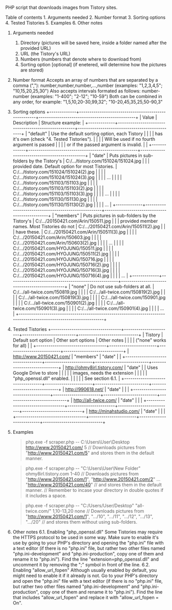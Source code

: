 PHP script that downloads images from Tistory sites.


Table of contents
    1. Arguments needed
    2. Number format
    3. Sorting options
    4. Tested Tistories
    5. Examples
    6. Other notes


1. Arguments needed
    1. Directory (pictures will be saved here, inside a folder named after the provided URL)
    2. URL (the Tistory's URL)
    3. Numbers (numbers that denote where to download from)
    4. Sorting option [optional] (if enetered, will determine how the pictures are stored)


2. Number format
    Accepts an array of numbers that are separated by a comma (","):
        number,number,number,...,number  (examples: "1,2,3,4,5"; "10,15,20,25,30")
    Also accepts intervals formated as follows:
        number-number  (examples: "1-400"; "2-12"; "10-59")
    Both can be combined in any order, for example:
        "1,5,10,20-30,99,32"; "10-20,45,35,25,50-90,3"


3. Sorting options
    +-------------+-----------------------------------------------------+-----------------------------------------------+
    |    Value    |                   Description                       |               Structure example:              |
    +-------------+-----------------------------------------------------+-----------------------------------------------+
    |  "default"  |  Use the default sorting option, each Tistory       |                                               |
    |             |  has it's own (check "4. Tested Tistories").        |                                               |
    |             |  Will be used if no fourth argument is passed       |                                               |
    |             |  or if the passed argument is invalid.              |                                               |
    +-------------+-----------------------------------------------------+-----------------------------------------------+
    |   "date"    |  Puts pictures in sub-folders by the Tistory's      |  C:/.../tistory.com/151024/151024.jpg         |
    |             |  provided date. Default option for most Tistories.  |  C:/.../tistory.com/151024/151024(2).jpg      |
    |             |                                                     |  C:/.../tistory.com/151024/151024(3).jpg      |
    |             |                                                     |  ...                                          |
    |             |                                                     |  C:/.../tistory.com/151103/151103.jpg         |
    |             |                                                     |  C:/.../tistory.com/151103/151103(2).jpg      |
    |             |                                                     |  C:/.../tistory.com/151103/151103(3).jpg      |
    |             |                                                     |  ...                                          |
    |             |                                                     |  C:/.../tistory.com/151130/151130.jpg         |
    |             |                                                     |  C:/.../tistory.com/151130/151130(2).jpg      |
    |             |                                                     |  ...                                          |
    +-------------+-----------------------------------------------------+-----------------------------------------------+
    |  "members"  |  Puts pictures in sub-folders by the Tistory's      |  C:/.../20150421.com/Arin/150511.jpg          |
    |             |  provided member names. Most Tistories do not       |  C:/.../20150421.com/Arin/150511(2).jpg       |
    |             |  have these.                                        |  C:/.../20150421.com/Arin/150511(3).jpg       |
    |             |                                                     |  C:/.../20150421.com/Arin/150603.jpg          |
    |             |                                                     |  C:/.../20150421.com/Arin/150603(2).jpg       |
    |             |                                                     |  ...                                          |
    |             |                                                     |  C:/.../20150421.com/HYOJUNG/150511.jpg       |
    |             |                                                     |  C:/.../20150421.com/HYOJUNG/150511(2).jpg    |
    |             |                                                     |  C:/.../20150421.com/HYOJUNG/150716.jpg       |
    |             |                                                     |  C:/.../20150421.com/HYOJUNG/150716(2).jpg    |
    |             |                                                     |  C:/.../20150421.com/HYOJUNG/150716(3).jpg    |
    |             |                                                     |  C:/.../20150421.com/HYOJUNG/150716(4).jpg    |
    |             |                                                     |  ...                                          |
    +-------------+-----------------------------------------------------+-----------------------------------------------+
    |   "none"    |  Do not use sub-folders at all.                     |  C:/.../all-twice.com/150819.jpg              |
    |             |                                                     |  C:/.../all-twice.com/150819(2).jpg           |
    |             |                                                     |  C:/.../all-twice.com/150819(3).jpg           |
    |             |                                                     |  C:/.../all-twice.com/150901.jpg              |
    |             |                                                     |  C:/.../all-twice.com/150901(2).jpg           |
    |             |                                                     |  C:/.../all-twice.com/150901(3).jpg           |
    |             |                                                     |  C:/.../all-twice.com/150901(4).jpg           |
    |             |                                                     |  ...                                          |
    +-------------------------------------------------------------------------------------------------------------------+


4. Tested Tistories
    +----------------------------------+-----------------------+--------------------------+-----------------------------+
    |             Tistory              |  Default sort option  |    Other sort options    |         Other notes         |
    |                                  |                       |  ("none" works for all)  |                             |
    +----------------------------------+-----------------------+--------------------------+-----------------------------+
    |  http://www.20150421.com/        |       "members"       |       "date"             |                             |
    +----------------------------------+-----------------------+--------------------------+-----------------------------+
    |  http://ohmy8irl.tistory.com/    |       "date"          |                          | Uses Google Drive to store  |
    |                                  |                       |                          | images, needs the extension |
    |                                  |                       |                          | "php_openssl.dll" enabled.  |
    |                                  |                       |                          | See section 6.1.            |
    +----------------------------------+-----------------------+--------------------------+-----------------------------+
    |  http://990618.net/              |       "date"          |                          |                             |
    +----------------------------------+-----------------------+--------------------------+-----------------------------+
    |  http://all-twice.com/           |       "date"          |                          |                             |
    +----------------------------------+-----------------------+--------------------------+-----------------------------+
    |  http://minahstudio.com/         |       "date"          |                          |                             |
    +----------------------------------+-----------------------+--------------------------+-----------------------------+


5. Examples
    >php.exe -f scraper.php -- C:\Users\User\Desktop http://www.20150421.com/ 5
    // Downloads pictures from "http://www.20150421.com/5" and stores them in the default manner.

    >php.exe -f scraper.php -- "C:\Users\User\New Folder" ohmy8irl.tistory.com 1-40
    // Downloads pictures from "http://www.20150421.com/1", "http://www.20150421.com/2" ... "http://www.20150421.com/40"
    // and stores them in the default manner.
    // Remember to incase your directory in double quotes if it includes a space.

    >php.exe -f scraper.php -- "C:/Users/User/Desktop" "all-twice.com/" 1,10-13,20 none
    // Downloads pictures from "http://www.20150421.com/1", ".../10", ".../11", ".../12", ".../13", ".../20"
    // and stores them without using sub-folders.


6. Other notes
    6.1. Enabling "php_openssl.dll"
        Some Tistories may require the HTTPS protocol to be used in some way. Make sure to enable it's use
        by going to your PHP's directory and opening the "php.ini" file with a text editor (if there is 
        no "php.ini" file, but rather two other files named "php.ini-development" and "php.ini-production", 
        copy one of them and rename it to "php.ini"). Find the line "extension=php_openssl.dll" and uncomment
        it by removing the ";" symbol in front of the line.
    6.2. Enabling "allow_url_fopen"
        Although usually enabled by default, you might need to enable it if it already is not. Go to your 
        PHP's directory and open the "php.ini" file with a text editor (if there is no "php.ini" file, 
        but rather two other files named "php.ini-development" and "php.ini-production", copy one of them 
        and rename it to "php.ini"). Find the line that includes "allow_url_fopen" and replace it with
        "allow_url_fopen = On".
